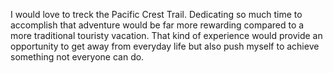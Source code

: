 I would love to treck the Pacific Crest Trail. Dedicating so much time to accomplish that adventure would be far more rewarding compared to a more traditional touristy vacation. That kind of experience would provide an opportunity to get away from everyday life but also push myself to achieve something not everyone can do.
